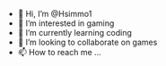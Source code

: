 - 👋 Hi, I’m @Hsimmo1
- 👀 I’m interested in gaming
- 🌱 I’m currently learning coding
- 💞️ I’m looking to collaborate on games
- 📫 How to reach me ...

<!---
Hsimmo1/Hsimmo1 is a ✨ special ✨ repository because its `README.md` (this file) appears on your GitHub profile.
You can click the Preview link to take a look at your changes.
--->

